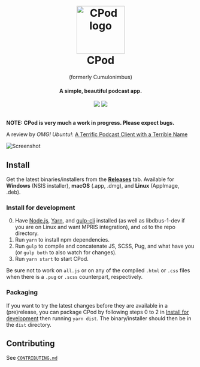 <h1 align="center">
  <br>
  <a href="https://github.com/z-------------/cumulonimbus">
    <img src="https://cdn.rawgit.com/z-------------/cumulonimbus/35c95868/build/icon.svg" width="128" height="128" alt="CPod logo" />
  </a>
  <br>
  CPod
  <br>
</h1>

<p align="center">(formerly Cumulonimbus)</p>
<h4 align="center">A simple, beautiful podcast app.</h4>

<div align="center">
  <a href="https://github.com/z-------------/cumulonimbus/releases"><img src="https://img.shields.io/github/release-date-pre/z-------------/cumulonimbus.svg?label=latest%20(pre)release" /></a>
  <a href="https://gitter.im/cpod-chat/Lobby"><img src="https://img.shields.io/gitter/room/cumulonimbus/cumulonimbus.svg" /></a>
</div>
<br>

**NOTE: CPod is very much a work in progress. Please expect bugs.**

A review by *OMG! Ubuntu!*: [A Terrific Podcast Client with a Terrible Name](http://www.omgubuntu.co.uk/2017/11/cumulonimbus-electron-podcast-client)

![Screenshot](https://i.imgur.com/XBLbKLq.png)

## Install

Get the latest binaries/installers from the [**Releases**](https://github.com/z-------------/cumulonimbus/releases) tab. Available for **Windows** (NSIS installer), **macOS** (.app, .dmg), and **Linux** (AppImage, .deb).

### Install for development

0. Have [Node.js](https://nodejs.org/en/download/), [Yarn](https://yarnpkg.com/docs/install), and [gulp-cli](https://gulpjs.com/) installed (as well as libdbus-1-dev if you are on Linux and want MPRIS integration), and `cd` to the repo directory.
1. Run `yarn` to install npm dependencies.
2. Run `gulp` to compile and concatenate JS, SCSS, Pug, and what have you (or `gulp both` to also watch for changes).
3. Run `yarn start` to start CPod.

Be sure not to work on `all.js` or on any of the compiled `.html` or `.css` files when there is a `.pug` or `.scss` counterpart, respectively.

### Packaging

If you want to try the latest changes before they are available in a (pre)release, you can package CPod by following steps 0 to 2 in [Install for development](#install-for-development) then running `yarn dist`. The binary/installer should then be in the `dist` directory.

## Contributing

See [`CONTRIBUTING.md`](CONTRIBUTING.md)
